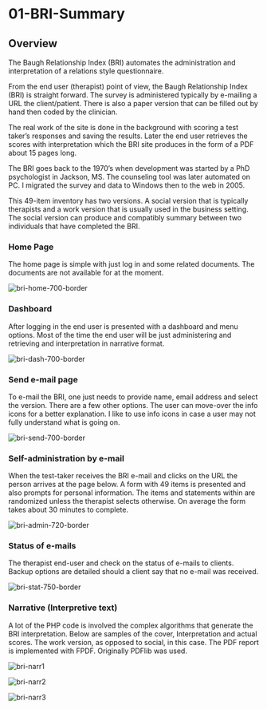 # 01-BRI-Summary


## Overview

The Baugh Relationship Index (BRI) automates the administration and interpretation of a relations style questionnaire. 

From the end user (therapist) point of view, the Baugh Relationship Index (BRI) is straight forward. The survey is administered typically by e-mailing a URL the client/patient. There is also a paper version that can be filled out by hand then coded by the clinician.    

The real work of the site is done in the background with scoring a test taker’s responses and saving the results. Later the end user retrieves the scores with interpretation which the BRI site produces in the form of a PDF about 15 pages long.

The BRI goes back to the 1970’s when development was started by a PhD psychologist in Jackson, MS. The counseling tool was later automated on PC. I migrated the survey and data to Windows then to the web in 2005. 

This 49-item inventory has two versions. A social version that is typically therapists and a work version that is usually used in the business setting.  The social version can produce and compatibly summary between two individuals that have completed the BRI.  


### Home Page 

The home page is simple with just log in and some related documents. The documents are not available for at the moment. 

![bri-home-700-border](http://johnvardaman.com/BRI-home-jv.jpg "BRI Home Page")

### Dashboard

After logging in the end user is presented with a dashboard and menu options. Most of the time the end user will be just administering and retrieving and interpretation in narrative format. 

![bri-dash-700-border](https://user-images.githubusercontent.com/23184069/45260993-f1b18780-b3bb-11e8-9b6a-14bb504f00bb.jpg "BRI dashboard")

### Send e-mail page

To e-mail the BRI, one just needs to provide name, email address and select the version. There are a few other options. The user can move-over the info icons  for a better explanation. I like to use info icons in case a user may not fully understand what is going on. 

![bri-send-700-border](https://user-images.githubusercontent.com/23184069/45260996-fb3aef80-b3bb-11e8-80c7-f623ca32377b.jpg "Send e-mail")

### Self-administration by e-mail

When the test-taker receives the BRI e-mail and clicks on the URL the person arrives at the page below. A form with 49 items is presented and also prompts for personal information. The items and statements within are randomized unless the therapist selects otherwise. On average the form takes about 30 minutes to complete. 

![bri-admin-720-border](https://user-images.githubusercontent.com/23184069/45260999-03932a80-b3bc-11e8-8aee-9700c975fd89.jpg "E-mail administration")

### Status of e-mails

The therapist end-user and check on the status of e-mails to clients. Backup options are detailed should a client say that no e-mail was received. 

![bri-stat-750-border](https://user-images.githubusercontent.com/23184069/45261001-07bf4800-b3bc-11e8-9d63-4136c3f6bce3.jpg "E-mail status")

### Narrative (Interpretive text) 

A lot of the PHP code is involved the complex algorithms that generate  the BRI interpretation. Below are samples of the cover, Interpretation and actual scores. The work version, as opposed to social, in this case. The PDF report is implemented with FPDF. Originally PDFlib was used.

![bri-narr1](https://user-images.githubusercontent.com/23184069/45261164-004e6d80-b3c1-11e8-8f0d-de5df333cd5b.jpg "Cover page")

![bri-narr2](https://user-images.githubusercontent.com/23184069/45261295-bb2c3a80-b3c4-11e8-805c-dcc6a9ca50b4.jpg "Interpretation" )

![bri-narr3](https://user-images.githubusercontent.com/23184069/45261166-09d7d580-b3c1-11e8-94c5-d16cf8a0cc09.jpg "Score Page")
